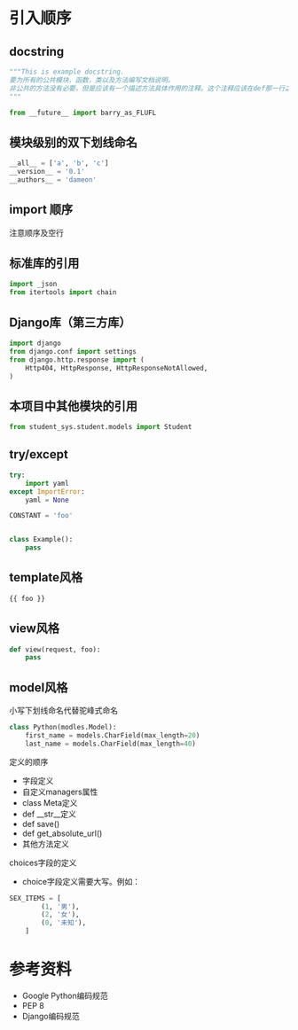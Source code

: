 # 引入顺序
## docstring
```python
"""This is example docstring.
要为所有的公共模块，函数，类以及方法编写文档说明。
非公共的方法没有必要，但是应该有一个描述方法具体作用的注释。这个注释应该在def那一行之后。
"""
```

```python
from __future__ import barry_as_FLUFL
```

## 模块级别的双下划线命名
```python
__all__ = ['a', 'b', 'c']
__version__ = '0.1'
__authors__ = 'dameon'
```

## import 顺序
注意顺序及空行
## 标准库的引用
```python
import _json
from itertools import chain
```

## Django库（第三方库）
```python
import django
from django.conf import settings
from django.http.response import (
    Http404, HttpResponse, HttpResponseNotAllowed,
)
```

## 本项目中其他模块的引用
```python
from student_sys.student.models import Student
```

## try/except
```python
try:
    import yaml
except ImportError:
    yaml = None

CONSTANT = 'foo'


class Example():
    pass
```

## template风格
```python
{{ foo }}
```
## view风格
```python
def view(request, foo):
	pass
```

## model风格
小写下划线命名代替驼峰式命名
```python
class Python(modles.Model):
    first_name = models.CharField(max_length=20)
    last_name = models.CharField(max_length=40)
```
定义的顺序
* 字段定义
* 自定义managers属性
* class Meta定义
* def __str__定义
* def save()
* def get_absolute_url()
* 其他方法定义

choices字段的定义
* choice字段定义需要大写。例如：
```python
SEX_ITEMS = [
        (1, '男'),
        (2, '女'),
        (0, '未知'),
    ]
```

# 参考资料
* Google Python编码规范
* PEP 8
* Django编码规范